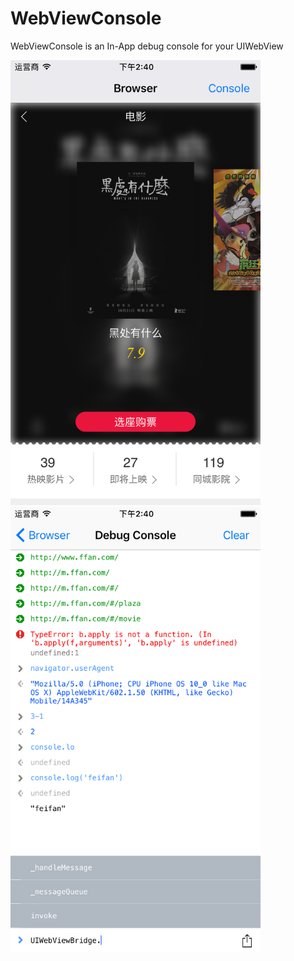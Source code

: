 # WebViewConsole
WebViewConsole is an In-App debug console for your UIWebView

<img src="https://github.com/LarryPage/WebViewConsole/blob/master/snapshot0.png" alt="snapshot0.png" width="400"/>

<img src="https://github.com/LarryPage/WebViewConsole/blob/master/snapshot1.png" alt="snapshot1.png" width="400"/>
